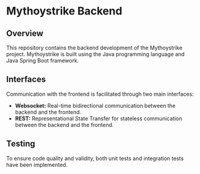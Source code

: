 # Mythoystrike Backend

## Overview

This repository contains the backend development of the Mythoystrike project. Mythoystrike is built using the Java programming language and Java Spring Boot framework.

## Interfaces

Communication with the frontend is facilitated through two main interfaces:

- **Websocket:** Real-time bidirectional communication between the backend and the frontend.
- **REST:** Representational State Transfer for stateless communication between the backend and the frontend.

## Testing

To ensure code quality and validity, both unit tests and integration tests have been implemented.



